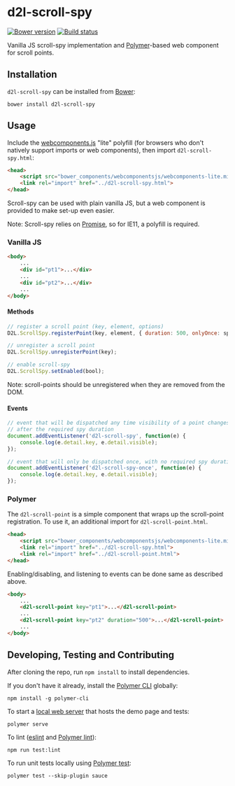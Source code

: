 # d2l-scroll-spy
[![Bower version][bower-image]][bower-url]
[![Build status][ci-image]][ci-url]

Vanilla JS scroll-spy implementation and [Polymer](https://www.polymer-project.org/1.0/)-based web component for scroll points.

## Installation

`d2l-scroll-spy` can be installed from [Bower][bower-url]:
```shell
bower install d2l-scroll-spy
```

## Usage

Include the [webcomponents.js](http://webcomponents.org/polyfills/) "lite" polyfill (for browsers who don't natively support imports or web components), then import `d2l-scroll-spy.html`:

```html
<head>
	<script src="bower_components/webcomponentsjs/webcomponents-lite.min.js"></script>
	<link rel="import" href="../d2l-scroll-spy.html">
</head>
```

Scroll-spy can be used with plain vanilla JS, but a web component is provided to make set-up even easier.

Note: Scroll-spy relies on [Promise](https://developer.mozilla.org/en/docs/Web/JavaScript/Reference/Global_Objects/Promise), so for IE11, a polyfill is required.

### Vanilla JS

```html
<body>
	...
	<div id="pt1">...</div>
	...
	<div id="pt2">...</div>
	...
</body>
```

#### Methods

```javascript
// register a scroll point (key, element, options)
D2L.ScrollSpy.registerPoint(key, element, { duration: 500, onlyOnce: spyOnce });

// unregister a scroll point
D2L.ScrollSpy.unregisterPoint(key);

// enable scroll-spy
D2L.ScrollSpy.setEnabled(bool);
```

Note: scroll-points should be unregistered when they are removed from the DOM.

#### Events

```javascript
// event that will be dispatched any time visibility of a point changes
// after the required spy duration
document.addEventListener('d2l-scroll-spy', function(e) {
	console.log(e.detail.key, e.detail.visible);
});

// event that will only be dispatched once, with no required spy duration
document.addEventListener('d2l-scroll-spy-once', function(e) {
	console.log(e.detail.key, e.detail.visible);
});
```

### Polymer

The `d2l-scroll-point` is a simple component that wraps up the scroll-point registration.  To use it, an additional import for `d2l-scroll-point.html`.

```html
<head>
	<script src="bower_components/webcomponentsjs/webcomponents-lite.min.js"></script>
	<link rel="import" href="../d2l-scroll-spy.html">
	<link rel="import" href="../d2l-scroll-point.html">
</head>
```

Enabling/disabling, and listening to events can be done same as described above.

```html
<body>
	...
	<d2l-scroll-point key="pt1">...</d2l-scroll-point>
	...
	<d2l-scroll-point key="pt2" duration="500">...</d2l-scroll-point>
	...
</body>
```

## Developing, Testing and Contributing

After cloning the repo, run `npm install` to install dependencies.

If you don't have it already, install the [Polymer CLI](https://www.polymer-project.org/2.0/docs/tools/polymer-cli) globally:

```shell
npm install -g polymer-cli
```

To start a [local web server](https://www.polymer-project.org/2.0/docs/tools/polymer-cli-commands#serve) that hosts the demo page and tests:

```shell
polymer serve
```

To lint ([eslint](http://eslint.org/) and [Polymer lint](https://www.polymer-project.org/2.0/docs/tools/polymer-cli-commands#lint)):

```shell
npm run test:lint
```

To run unit tests locally using [Polymer test](https://www.polymer-project.org/2.0/docs/tools/polymer-cli-commands#tests):

```shell
polymer test --skip-plugin sauce
```

[bower-url]: http://bower.io/search/?q=d2l-scroll-spy
[bower-image]: https://img.shields.io/bower/v/d2l-scroll-spy.svg
[ci-image]: https://travis-ci.org/BrightspaceUI/scroll-spy.svg?branch=master
[ci-url]: https://travis-ci.org/BrightspaceUI/scroll-spy
